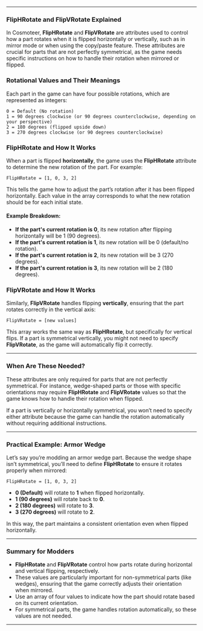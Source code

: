 
---

### **FlipHRotate and FlipVRotate Explained**

In Cosmoteer, **FlipHRotate** and **FlipVRotate** are attributes used to control how a part rotates when it is flipped horizontally or vertically, such as in mirror mode or when using the copy/paste feature. These attributes are crucial for parts that are not perfectly symmetrical, as the game needs specific instructions on how to handle their rotation when mirrored or flipped.

### **Rotational Values and Their Meanings**

Each part in the game can have four possible rotations, which are represented as integers:

```plaintext
0 = Default (No rotation)
1 = 90 degrees clockwise (or 90 degrees counterclockwise, depending on your perspective)
2 = 180 degrees (flipped upside down)
3 = 270 degrees clockwise (or 90 degrees counterclockwise)
```

### **FlipHRotate and How It Works**

When a part is flipped **horizontally**, the game uses the **FlipHRotate** attribute to determine the new rotation of the part. For example:

```plaintext
FlipHRotate = [1, 0, 3, 2]
```

This tells the game how to adjust the part’s rotation after it has been flipped horizontally. Each value in the array corresponds to what the new rotation should be for each initial state.

#### **Example Breakdown**:
- **If the part's current rotation is 0**, its new rotation after flipping horizontally will be 1 (90 degrees).
- **If the part's current rotation is 1**, its new rotation will be 0 (default/no rotation).
- **If the part's current rotation is 2**, its new rotation will be 3 (270 degrees).
- **If the part's current rotation is 3**, its new rotation will be 2 (180 degrees).

### **FlipVRotate and How It Works**

Similarly, **FlipVRotate** handles flipping **vertically**, ensuring that the part rotates correctly in the vertical axis:

```plaintext
FlipVRotate = [new values]
```

This array works the same way as **FlipHRotate**, but specifically for vertical flips. If a part is symmetrical vertically, you might not need to specify **FlipVRotate**, as the game will automatically flip it correctly.

---

### **When Are These Needed?**

These attributes are only required for parts that are not perfectly symmetrical. For instance, wedge-shaped parts or those with specific orientations may require **FlipHRotate** and **FlipVRotate** values so that the game knows how to handle their rotation when flipped.

If a part is vertically or horizontally symmetrical, you won’t need to specify either attribute because the game can handle the rotation automatically without requiring additional instructions.

---

### **Practical Example: Armor Wedge**

Let’s say you’re modding an armor wedge part. Because the wedge shape isn’t symmetrical, you’ll need to define **FlipHRotate** to ensure it rotates properly when mirrored:

```plaintext
FlipHRotate = [1, 0, 3, 2]
```

- **0 (Default)** will rotate to **1** when flipped horizontally.
- **1 (90 degrees)** will rotate back to **0**.
- **2 (180 degrees)** will rotate to **3**.
- **3 (270 degrees)** will rotate to **2**.

In this way, the part maintains a consistent orientation even when flipped horizontally.

---

### **Summary for Modders**

- **FlipHRotate** and **FlipVRotate** control how parts rotate during horizontal and vertical flipping, respectively.
- These values are particularly important for non-symmetrical parts (like wedges), ensuring that the game correctly adjusts their orientation when mirrored.
- Use an array of four values to indicate how the part should rotate based on its current orientation.
- For symmetrical parts, the game handles rotation automatically, so these values are not needed.

---
